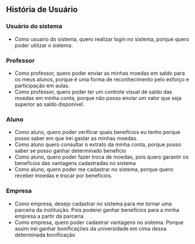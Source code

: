 ## História de Usuário

### Usuário do sistema

- Como usuario do sistema, quero realizar login no sistema, porque quero poder utilizar o sistema.

### Professor

- Como professor, quero poder enviar as minhas moedas em saldo para os meus alunos, porque é uma forma de reconhecimento pelo esforço e participação em aulas.
- Como professor, quero poder ter um controle visual de saldo das moedas em minha conta, porque não posso enviar um valor que seja superior ao saldo disponível.

### Aluno

- Como aluno, quero poder verificar quais benefícios eu tenho porque posso saber em que irei gastar as minhas moedas.
- Como aluno quero consultar o extrato da minha conta, porque posso saber se posso ganhar determinado benefício
- Como aluno, quero poder fazer troca de moedas, pois quero garantir os benefícios das vantagens cadastradas no sistema
- Como aluno, quero poder me cadastrar no sistema, porque quero receber moedas e trocar por benefícios.

### Empresa

- Como empresa, desejo cadastrar no sistema para me tornar uma parceira da instituição. Pois poderei ganhar benefícios para a minha empresa a partir da parceria
- Como empresa, quero poder cadastrar vantagens no sistema. Porque assim irei ganhar bonificações da universidade em cima dessa determinada bonificação
